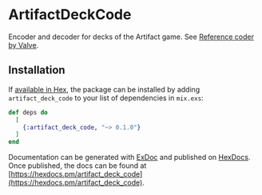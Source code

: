 # ArtifactDeckCode

Encoder and decoder for decks of the Artifact game. See [Reference coder by Valve](https://github.com/ValveSoftware/ArtifactDeckCode).

## Installation

If [available in Hex](https://hex.pm/docs/publish), the package can be installed
by adding `artifact_deck_code` to your list of dependencies in `mix.exs`:

```elixir
def deps do
  [
    {:artifact_deck_code, "~> 0.1.0"}
  ]
end
```

Documentation can be generated with [ExDoc](https://github.com/elixir-lang/ex_doc)
and published on [HexDocs](https://hexdocs.pm). Once published, the docs can
be found at [https://hexdocs.pm/artifact_deck_code](https://hexdocs.pm/artifact_deck_code).
